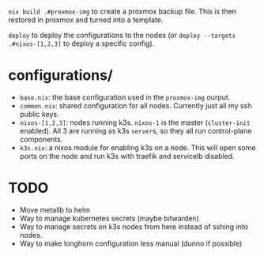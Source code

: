 `nix build .#proxmox-img` to create a proxmox backup file. This is then restored in proxmox and turned into a template.

`deploy` to deploy the configurations to the nodes (or `deploy --targets .#nixos-[1,2,3]` to deploy a specific config).

# configurations/
* `base.nix`: the base configuration used in the `proxmox-img` ourput.
* `common.nix`: shared configuration for all nodes. Currently just all my ssh public keys.
* `nixos-[1,2,3]`: nodes running k3s. `nixos-1` is the master (`cluster-init` enabled). All 3 are running as k3s `server`s, so they all run control-plane components.
* `k3s.nix`: a nixos module for enabling k3s on a node. This will open some ports on the node and run k3s with traefik and servicelb disabled.

# TODO
* Move metallb to helm
* Way to manage kubernetes secrets (maybe bitwarden)
* Way to manage secrets on k3s nodes from here instead of sshing into nodes.
* Way to make longhorn configuration less manual (dunno if possible)

